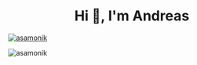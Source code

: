 <h1 align="center">Hi 👋, I'm Andreas</h1>

<p align="left"> <a href="https://github.com/ryo-ma/github-profile-trophy"><img src="https://github-profile-trophy.vercel.app/?username=asamonik" alt="asamonik" /></a> </p>
<p><img align="left" src="https://github-readme-stats.vercel.app/api/top-langs?username=asamonik&show_icons=true&locale=en&layout=compact" alt="asamonik" /></p>
